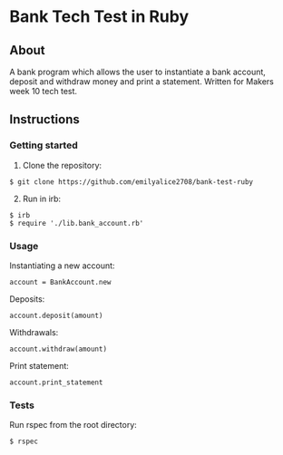 # Bank Tech Test in Ruby

## About
A bank program which allows the user to instantiate a bank account, deposit and withdraw money and print a statement. Written for Makers week 10 tech test.

## Instructions

### Getting started

1. Clone the repository:

```
$ git clone https://github.com/emilyalice2708/bank-test-ruby
```

2. Run in irb:
```
$ irb
$ require './lib.bank_account.rb'
```
### Usage

Instantiating a new account:
```
account = BankAccount.new
```

Deposits:
```
account.deposit(amount)
```

Withdrawals:
```
account.withdraw(amount)
```

Print statement:
```
account.print_statement
```

### Tests

Run rspec from the root directory:
```
$ rspec
```

